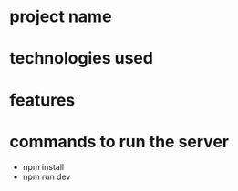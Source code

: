 # project name


# technologies used



# features




# commands to run the server

-  npm install 
- npm run dev

